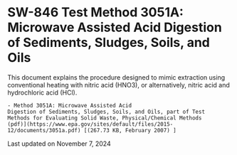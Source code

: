 
# SW-846 Test Method 3051A: Microwave Assisted Acid Digestion of Sediments, Sludges, Soils, and Oils  


This document explains the procedure designed to mimic extraction using
conventional heating with nitric acid (HNO3), or alternatively, nitric
acid and hydrochloric acid (HCl).

    - Method 3051A: Microwave Assisted Acid
    Digestion of Sediments, Sludges, Soils, and Oils, part of Test
    Methods for Evaluating Solid Waste, Physical/Chemical Methods
    (pdf)](https://www.epa.gov/sites/default/files/2015-12/documents/3051a.pdf) [(267.73 KB, February 2007) ] 

Last updated on November 7, 2024

